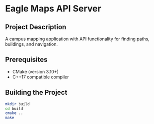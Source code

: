 # Eagle Maps API Server

## Project Description
A campus mapping application with API functionality for finding paths, buildings, and navigation.

## Prerequisites
- CMake (version 3.10+)
- C++17 compatible compiler

## Building the Project
```bash
mkdir build
cd build
cmake ..
make